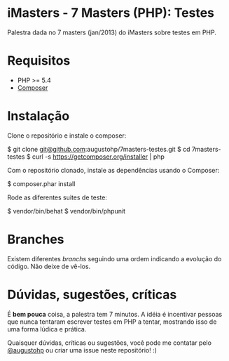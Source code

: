 # iMasters - 7 Masters (PHP): Testes

Palestra dada no 7 masters (jan/2013) do iMasters sobre testes em PHP.

# Requisitos

- PHP >= 5.4
- [Composer](http://getcomposer.org)

# Instalação

Clone o repositório e instale o composer:

  $ git clone git@github.com:augustohp/7masters-testes.git
  $ cd 7masters-testes
  $ curl -s https://getcomposer.org/installer | php

Com o repositório clonado, instale as dependências usando o Composer:

  $ composer.phar install

Rode as diferentes suites de teste:

  $ vendor/bin/behat
  $ vendor/bin/phpunit

# Branches

Existem diferentes *branchs* seguindo uma ordem indicando a evolução do código. Não deixe de vê-los.

# Dúvidas, sugestões, críticas

É **bem pouca** coisa, a palestra tem 7 minutos. A idéia é incentivar pessoas que nunca tentaram escrever
testes em PHP a tentar, mostrando isso de uma forma lúdica e prática.

Quaisquer dúvidas, críticas ou sugestões, você pode me contatar pelo [@augustohp](http://twitter.com/augustohp) 
ou criar uma issue neste repositório! :)
